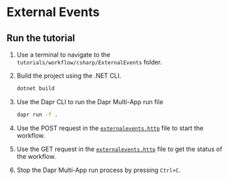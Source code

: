 # External Events

## Run the tutorial

1. Use a terminal to navigate to the `tutorials/workflow/csharp/ExternalEvents` folder.
2. Build the project using the .NET CLI.

    ```bash
    dotnet build
    ```

3. Use the Dapr CLI to run the Dapr Multi-App run file

    ```bash
    dapr run -f .
    ```

4. Use the POST request in the [`externalevents.http`](./externalevents.http) file to start the workflow.
5. Use the GET request in the [`externalevents.http`](./externalevents.http) file to get the status of the workflow.
6. Stop the Dapr Multi-App run process by pressing `Ctrl+C`.
